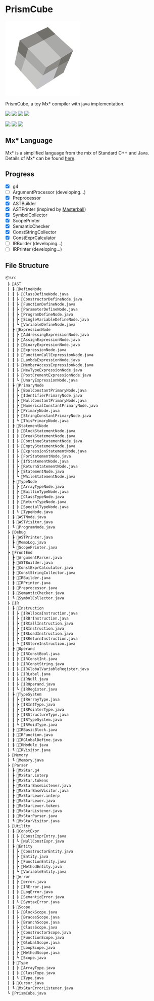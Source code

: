 # PrismCube

![PrismCube](assets/PrismCube.png)

PrismCube, a toy Mx* compiler with java implementation.

![](https://img.shields.io/badge/version-1.0.0-green.svg)
![](https://img.shields.io/badge/JDK_version-17-orange.svg)
[![](https://img.shields.io/badge/source_language-Mx*-yellow.svg)](https://github.com/ACMClassCourses/Compiler-Design-Implementation)
![](https://img.shields.io/github/last-commit/Rainy-Memory/PrismCube)

![](https://img.shields.io/github/languages/top/Rainy-Memory/PrismCube)
![](https://img.shields.io/github/languages/code-size/Rainy-Memory/PrismCube)
![](https://img.shields.io/github/repo-size/Rainy-Memory/PrismCube)

## Mx* Language

Mx* is a simplified language from the mix of Standard C++ and Java. Details of Mx* can be found [here](https://github.com/ACMClassCourses/Compiler-Design-Implementation).

## Progress

 - [x] g4
 - [ ] ArgumentProcessor (developing...)
 - [x] Preprocessor
 - [x] ASTBuilder
 - [x] ASTPrinter (inspired by [Masterball](https://github.com/SiriusNEO/Masterball))
 - [x] SymbolCollector
 - [x] ScopePrinter
 - [x] SemanticChecker
 - [x] ConstStringCollector
 - [x] ConstExprCalculator
 - [ ] IRBuilder (developing...)
 - [ ] IRPrinter (developing...)

## File Structure

```
📦src
 ┣ 📂AST
 ┃ ┣ 📂DefineNode
 ┃ ┃ ┣ 📜ClassDefineNode.java
 ┃ ┃ ┣ 📜ConstructorDefineNode.java
 ┃ ┃ ┣ 📜FunctionDefineNode.java
 ┃ ┃ ┣ 📜ParameterDefineNode.java
 ┃ ┃ ┣ 📜ProgramDefineNode.java
 ┃ ┃ ┣ 📜SingleVariableDefineNode.java
 ┃ ┃ ┗ 📜VariableDefineNode.java
 ┃ ┣ 📂ExpressionNode
 ┃ ┃ ┣ 📜AddressingExpressionNode.java
 ┃ ┃ ┣ 📜AssignExpressionNode.java
 ┃ ┃ ┣ 📜BinaryExpressionNode.java
 ┃ ┃ ┣ 📜ExpressionNode.java
 ┃ ┃ ┣ 📜FunctionCallExpressionNode.java
 ┃ ┃ ┣ 📜LambdaExpressionNode.java
 ┃ ┃ ┣ 📜MemberAccessExpressionNode.java
 ┃ ┃ ┣ 📜NewTypeExpressionNode.java
 ┃ ┃ ┣ 📜PostCrementExpressionNode.java
 ┃ ┃ ┗ 📜UnaryExpressionNode.java
 ┃ ┣ 📂PrimaryNode
 ┃ ┃ ┣ 📜BoolConstantPrimaryNode.java
 ┃ ┃ ┣ 📜IdentifierPrimaryNode.java
 ┃ ┃ ┣ 📜NullConstantPrimaryNode.java
 ┃ ┃ ┣ 📜NumericalConstantPrimaryNode.java
 ┃ ┃ ┣ 📜PrimaryNode.java
 ┃ ┃ ┣ 📜StringConstantPrimaryNode.java
 ┃ ┃ ┗ 📜ThisPrimaryNode.java
 ┃ ┣ 📂StatementNode
 ┃ ┃ ┣ 📜BlockStatementNode.java
 ┃ ┃ ┣ 📜BreakStatementNode.java
 ┃ ┃ ┣ 📜ContinueStatementNode.java
 ┃ ┃ ┣ 📜EmptyStatementNode.java
 ┃ ┃ ┣ 📜ExpressionStatementNode.java
 ┃ ┃ ┣ 📜ForStatementNode.java
 ┃ ┃ ┣ 📜IfStatementNode.java
 ┃ ┃ ┣ 📜ReturnStatementNode.java
 ┃ ┃ ┣ 📜StatementNode.java
 ┃ ┃ ┗ 📜WhileStatementNode.java
 ┃ ┣ 📂TypeNode
 ┃ ┃ ┣ 📜ArrayTypeNode.java
 ┃ ┃ ┣ 📜BuiltinTypeNode.java
 ┃ ┃ ┣ 📜ClassTypeNode.java
 ┃ ┃ ┣ 📜ReturnTypeNode.java
 ┃ ┃ ┣ 📜SpecialTypeNode.java
 ┃ ┃ ┗ 📜TypeNode.java
 ┃ ┣ 📜ASTNode.java
 ┃ ┣ 📜ASTVisitor.java
 ┃ ┗ 📜ProgramNode.java
 ┣ 📂Debug
 ┃ ┣ 📜ASTPrinter.java
 ┃ ┣ 📜MemoLog.java
 ┃ ┗ 📜ScopePrinter.java
 ┣ 📂FrontEnd
 ┃ ┣ 📜ArgumentParser.java
 ┃ ┣ 📜ASTBuilder.java
 ┃ ┣ 📜ConstExprCalculator.java
 ┃ ┣ 📜ConstStringCollector.java
 ┃ ┣ 📜IRBuilder.java
 ┃ ┣ 📜IRPrinter.java
 ┃ ┣ 📜Preprocessor.java
 ┃ ┣ 📜SemanticChecker.java
 ┃ ┗ 📜SymbolCollector.java
 ┣ 📂IR
 ┃ ┣ 📂Instruction
 ┃ ┃ ┣ 📜IRAllocaInstruction.java
 ┃ ┃ ┣ 📜IRBrInstruction.java
 ┃ ┃ ┣ 📜IRCallInstruction.java
 ┃ ┃ ┣ 📜IRInstruction.java
 ┃ ┃ ┣ 📜IRLoadInstruction.java
 ┃ ┃ ┣ 📜IRReturnInstruction.java
 ┃ ┃ ┗ 📜IRStoreInstruction.java
 ┃ ┣ 📂Operand
 ┃ ┃ ┣ 📜IRConstBool.java
 ┃ ┃ ┣ 📜IRConstInt.java
 ┃ ┃ ┣ 📜IRConstString.java
 ┃ ┃ ┣ 📜IRGlobalVariableRegister.java
 ┃ ┃ ┣ 📜IRLabel.java
 ┃ ┃ ┣ 📜IRNull.java
 ┃ ┃ ┣ 📜IROperand.java
 ┃ ┃ ┗ 📜IRRegister.java
 ┃ ┣ 📂TypeSystem
 ┃ ┃ ┣ 📜IRArrayType.java
 ┃ ┃ ┣ 📜IRIntType.java
 ┃ ┃ ┣ 📜IRPointerType.java
 ┃ ┃ ┣ 📜IRStructureType.java
 ┃ ┃ ┣ 📜IRTypeSystem.java
 ┃ ┃ ┗ 📜IRVoidType.java
 ┃ ┣ 📜IRBasicBlock.java
 ┃ ┣ 📜IRFunction.java
 ┃ ┣ 📜IRGlobalDefine.java
 ┃ ┣ 📜IRModule.java
 ┃ ┗ 📜IRVisitor.java
 ┣ 📂Memory
 ┃ ┗ 📜Memory.java
 ┣ 📂Parser
 ┃ ┣ 📜MxStar.g4
 ┃ ┣ 📜MxStar.interp
 ┃ ┣ 📜MxStar.tokens
 ┃ ┣ 📜MxStarBaseListener.java
 ┃ ┣ 📜MxStarBaseVisitor.java
 ┃ ┣ 📜MxStarLexer.interp
 ┃ ┣ 📜MxStarLexer.java
 ┃ ┣ 📜MxStarLexer.tokens
 ┃ ┣ 📜MxStarListener.java
 ┃ ┣ 📜MxStarParser.java
 ┃ ┗ 📜MxStarVisitor.java
 ┣ 📂Utility
 ┃ ┣ 📂ConstExpr
 ┃ ┃ ┣ 📜ConstExprEntry.java
 ┃ ┃ ┗ 📜NullConstExpr.java
 ┃ ┣ 📂Entity
 ┃ ┃ ┣ 📜ConstructorEntity.java
 ┃ ┃ ┣ 📜Entity.java
 ┃ ┃ ┣ 📜FunctionEntity.java
 ┃ ┃ ┣ 📜MethodEntity.java
 ┃ ┃ ┗ 📜VariableEntity.java
 ┃ ┣ 📂error
 ┃ ┃ ┣ 📜error.java
 ┃ ┃ ┣ 📜IRError.java
 ┃ ┃ ┣ 📜LogError.java
 ┃ ┃ ┣ 📜SemanticError.java
 ┃ ┃ ┗ 📜SyntaxError.java
 ┃ ┣ 📂Scope
 ┃ ┃ ┣ 📜BlockScope.java
 ┃ ┃ ┣ 📜BracesScope.java
 ┃ ┃ ┣ 📜BranchScope.java
 ┃ ┃ ┣ 📜ClassScope.java
 ┃ ┃ ┣ 📜ConstructorScope.java
 ┃ ┃ ┣ 📜FunctionScope.java
 ┃ ┃ ┣ 📜GlobalScope.java
 ┃ ┃ ┣ 📜LoopScope.java
 ┃ ┃ ┣ 📜MethodScope.java
 ┃ ┃ ┗ 📜Scope.java
 ┃ ┣ 📂Type
 ┃ ┃ ┣ 📜ArrayType.java
 ┃ ┃ ┣ 📜ClassType.java
 ┃ ┃ ┗ 📜Type.java
 ┃ ┣ 📜Cursor.java
 ┃ ┗ 📜MxStarErrorListener.java
 ┗ 📜PrismCube.java
```
